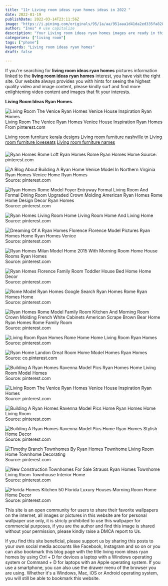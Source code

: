 ```yaml
---
title: "11+ Living room ideas ryan homes ideas in 2022 "
date: 2022-01-19
publishDate: 2022-03-14T23:11:56Z
image: "https://i.pinimg.com/originals/95/1a/aa/951aaa1d41da2ed335fa828a4f5a2ad2.jpg"
author: "Ines" # use capitalize
description: "Your Living room ideas ryan homes images are ready in this website. Living room ideas ryan homes are a topic that is being searched for and liked by netizens today. You can Get the Living room ideas ryan homes files here. Find and Download all royalty-free photos and vectors."
categories: ["living room"]
tags: ["phone"]
keywords: "Living room ideas ryan homes"
draft: false

---
```


If you're searching for **living room ideas ryan homes** pictures information linked to the **living room ideas ryan homes** interest, you have visit the right  site.  Our website always  provides you with  hints  for seeing  the highest  quality video and image  content, please kindly surf and find more enlightening video content and images  that fit your interests.

**Living Room Ideas Ryan Homes**. 

![Living Room The Venice Ryan Homes Venice House Inspiration Ryan Homes](https://i.pinimg.com/originals/41/31/b0/4131b0e97b619f359c152520fd35f0fb.jpg "Living Room The Venice Ryan Homes Venice House Inspiration Ryan Homes")
Living Room The Venice Ryan Homes Venice House Inspiration Ryan Homes From pinterest.com

[Living room furniture kerala designs](/living-room-furniture-kerala-designs/)
[Living room furniture nashville tn](/living-room-furniture-nashville-tn/)
[Living room furniture loveseats](/living-room-furniture-loveseats/)
[Living room furniture names](/living-room-furniture-names/)



### 

 


![Ryan Homes Rome Loft Ryan Homes Rome Ryan Homes Home](https://i.pinimg.com/originals/49/26/28/4926288231b0a0002a56b6e66965127c.jpg "Ryan Homes Rome Loft Ryan Homes Rome Ryan Homes Home")
Source: pinterest.com

 

![A Blog About Building A Ryan Home Venice Model In Northern Virginia Ryan Homes Venice Home Ryan Homes](https://i.pinimg.com/originals/be/da/b5/bedab5f4627aa5bdc52212ad63d006ad.jpg "A Blog About Building A Ryan Home Venice Model In Northern Virginia Ryan Homes Venice Home Ryan Homes")
Source: pinterest.com

 

![Ryan Homes Rome Model Foyer Entryway Formal Living Room And Formal Dining Room Upgraded Crown Molding American Ryan Homes Rome Home Design Decor Ryan Homes](https://i.pinimg.com/originals/89/28/c5/8928c5be34465666d1941ff5dbfac588.jpg "Ryan Homes Rome Model Foyer Entryway Formal Living Room And Formal Dining Room Upgraded Crown Molding American Ryan Homes Rome Home Design Decor Ryan Homes")
Source: pinterest.com

 

![Ryan Homes Living Room Home Living Room Home And Living Home](https://i.pinimg.com/originals/1b/21/bc/1b21bce8c5fcd7e910bb3c5b7d9bb106.jpg "Ryan Homes Living Room Home Living Room Home And Living Home")
Source: pinterest.com

 

![Dreaming Of A Ryan Homes Florence Florence Model Pictures Ryan Homes Home Ryan Homes Venice](https://i.pinimg.com/originals/ef/a8/85/efa8856dbd209345c6c55bf3d695b8ef.jpg "Dreaming Of A Ryan Homes Florence Florence Model Pictures Ryan Homes Home Ryan Homes Venice")
Source: pinterest.com

 

![Ryan Homes Milan Model Home 2015 With Morning Room Home House Rooms Ryan Homes](https://i.pinimg.com/originals/53/3d/be/533dbe18da3cd62114bc8f4636484efc.jpg "Ryan Homes Milan Model Home 2015 With Morning Room Home House Rooms Ryan Homes")
Source: pinterest.com

 

![Ryan Homes Florence Family Room Toddler House Bed Home Home Decor](https://i.pinimg.com/originals/d6/da/27/d6da274d1f5b419aaa34bb683bf47b50.jpg "Ryan Homes Florence Family Room Toddler House Bed Home Home Decor")
Source: pinterest.com

 

![Rome Model Ryan Homes Google Search Ryan Homes Rome Ryan Homes Home](https://i.pinimg.com/originals/0c/07/3a/0c073a98af911f70ee68d5bd3efc9cd6.jpg "Rome Model Ryan Homes Google Search Ryan Homes Rome Ryan Homes Home")
Source: pinterest.com

 

![Ryan Homes Rome Model Family Room Kitchen And Morning Room Crown Molding French White Cabinets American Scrape Brown Bear Home Ryan Homes Rome Family Room](https://i.pinimg.com/originals/ac/80/5e/ac805e86277b3ea7a3b708f3d4280e26.jpg "Ryan Homes Rome Model Family Room Kitchen And Morning Room Crown Molding French White Cabinets American Scrape Brown Bear Home Ryan Homes Rome Family Room")
Source: pinterest.com

 

![Living Room Ryan Homes Rome Home Home Living Room Ryan Homes](https://i.pinimg.com/originals/24/6c/79/246c7982dbf5530cd2be318e2235975a.jpg "Living Room Ryan Homes Rome Home Home Living Room Ryan Homes")
Source: pinterest.com

 

![Ryan Home Landon Great Room Home Model Homes Ryan Homes](https://i.pinimg.com/originals/6a/45/4b/6a454b7bc0c360796cdc4d4fec837efb.jpg "Ryan Home Landon Great Room Home Model Homes Ryan Homes")
Source: co.pinterest.com

 

![Building A Ryan Homes Ravenna Model Pics Ryan Homes Home Living Room Model Homes](https://i.pinimg.com/originals/28/35/7f/28357f6e995046f7323a63318c2dc9af.jpg "Building A Ryan Homes Ravenna Model Pics Ryan Homes Home Living Room Model Homes")
Source: pinterest.com

 

![Living Room The Venice Ryan Homes Venice House Inspiration Ryan Homes](https://i.pinimg.com/originals/41/31/b0/4131b0e97b619f359c152520fd35f0fb.jpg "Living Room The Venice Ryan Homes Venice House Inspiration Ryan Homes")
Source: pinterest.com

 

![Building A Ryan Homes Ravenna Model Pics Home Ryan Homes Home Living Room](https://i.pinimg.com/originals/00/fd/9e/00fd9e36fcb99ecdaf0b0f00cc4f6f7a.jpg "Building A Ryan Homes Ravenna Model Pics Home Ryan Homes Home Living Room")
Source: pinterest.com

 

![Building A Ryan Homes Ravenna Model Pics Home Ryan Homes Stylish Home Decor](https://i.pinimg.com/originals/3e/a5/36/3ea5367cb04da28416f79136653ce020.jpg "Building A Ryan Homes Ravenna Model Pics Home Ryan Homes Stylish Home Decor")
Source: pinterest.com

 

![Timothy Branch Townhomes By Ryan Homes Townhome Living Room Home Townhome Decorating](https://i.pinimg.com/originals/e0/81/79/e08179162eab0a8f3182f463d7358128.png "Timothy Branch Townhomes By Ryan Homes Townhome Living Room Home Townhome Decorating")
Source: pinterest.com

 

![New Construction Townhomes For Sale Strauss Ryan Homes Townhome Living Room Townhouse Interior Home](https://i.pinimg.com/originals/6e/aa/5d/6eaa5d63a6ce622d0fbfb635dffc59d3.jpg "New Construction Townhomes For Sale Strauss Ryan Homes Townhome Living Room Townhouse Interior Home")
Source: pinterest.com

 

![Florida Homes Kitchen 50 Florida Luxury Houses Morning Room Home Home Decor](https://i.pinimg.com/originals/95/1a/aa/951aaa1d41da2ed335fa828a4f5a2ad2.jpg "Florida Homes Kitchen 50 Florida Luxury Houses Morning Room Home Home Decor")
Source: pinterest.com

 

This site is an open community for users to share their favorite wallpapers on the internet, all images or pictures in this website are for personal wallpaper use only, it is stricly prohibited to use this wallpaper for commercial purposes, if you are the author and find this image is shared without your permission, please kindly raise a DMCA report to Us.

If you find this site beneficial, please support us by sharing this posts to your own social media accounts like Facebook, Instagram and so on or you can also bookmark this blog page with the title living room ideas ryan homes by using Ctrl + D for devices a laptop with a Windows operating system or Command + D for laptops with an Apple operating system. If you use a smartphone, you can also use the drawer menu of the browser you are using. Whether it's a Windows, Mac, iOS or Android operating system, you will still be able to bookmark this website.
